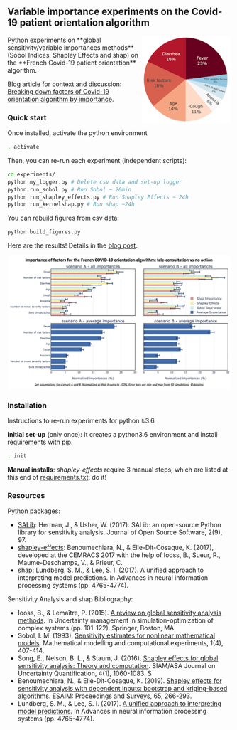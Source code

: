 ## Variable importance experiments on the Covid-19 patient orientation algorithm

<img style="float: right;" src="data_n_figures/large_piechart.png" width="200">
Python experiments on **global sensitivity/variable importances methods** (Sobol Indices, Shapley Effects and shap) on the **French Covid-19 patient orientation** algorithm.

Blog article for context and discussion: [Breaking down factors of Covid-19 orientation algorithm by importance](https://datajms.com/post/covid_variable_importance_shapley/).


### Quick start

Once installed, activate the python environment

```bash
. activate
```

Then, you can re-run each experiment (independent scripts):

```bash
cd experiments/
python my_logger.py # Delete csv data and set-up logger
python run_sobol.py # Run Sobol ~ 20min
python run_shapley_effects.py # Run Shapley Effects ~ 24h
python run_kernelshap.py # Run shap ~24h
```

You can rebuild figures from csv data:

```bash
python build_figures.py
```
Here are the results! Details in the [blog post](https://datajms.com/post/covid_variable_importance_shapley/).

![](data_n_figures/results_importance.png)

### Installation

Instructions to re-run experiments for python ≥3.6

**Initial set-up** (only once): It creates a python3.6 environment and install requirements with pip.

```bash
. init
```

**Manual installs**: *shapley-effects* require 3 manual steps, which are listed at this end of [requirements.txt](requirements.txt): do it!

### Resources
Python packages:

- [SALib](https://github.com/SALib/SALib): Herman, J., & Usher, W. (2017). SALib: an open-source Python library for sensitivity analysis. Journal of Open Source Software, 2(9), 97.
- [shapley-effects](https://gitlab.com/CEMRACS17/shapley-effects): Benoumechiara, N., & Elie-Dit-Cosaque, K. (2017), developed at the CEMRACS 2017 with the help of Iooss, B., Sueur, R., Maume-Deschamps, V., & Prieur, C.
- [shap](https://github.com/slundberg/shap):
Lundberg, S. M., & Lee, S. I. (2017). A unified approach to interpreting model predictions. In Advances in neural information processing systems (pp. 4765-4774).

Sensitivity Analysis and shap Bibliography:

- Iooss, B., & Lemaître, P. (2015). [A review on global sensitivity analysis methods](https://core.ac.uk/download/pdf/50535254.pdf). In Uncertainty management in simulation-optimization of complex systems (pp. 101-122). Springer, Boston, MA.
- Sobol, I. M. (1993). [Sensitivity estimates for nonlinear mathematical models](http://www.andreasaltelli.eu/file/repository/sobol1993.pdf). Mathematical modelling and computational experiments, 1(4), 407-414.
- Song, E., Nelson, B. L., & Staum, J. (2016). [Shapley effects for global sensitivity analysis: Theory and computation](https://pdfs.semanticscholar.org/6a25/48b159bc3bf6c74e13b74a037917951d75ca.pdf). SIAM/ASA Journal on Uncertainty Quantification, 4(1), 1060-1083.
S
- Benoumechiara, N., & Elie-Dit-Cosaque, K. (2019). [Shapley effects for sensitivity analysis with dependent inputs: bootstrap and kriging-based algorithms](https://www.esaim-proc.org/articles/proc/pdf/2019/01/proc196511.pdf). ESAIM: Proceedings and Surveys, 65, 266-293.
- Lundberg, S. M., & Lee, S. I. (2017). [A unified approach to interpreting model predictions](http://papers.nips.cc/paper/7062-a-unified-approach-to-interpreting-model-predictions.pdf). In Advances in neural information processing systems (pp. 4765-4774).
